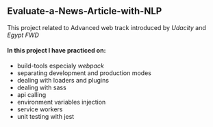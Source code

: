 ## Evaluate-a-News-Article-with-NLP
  This project related to Advanced web track introduced by *Udacity* and *Egypt FWD*
  
#### In this project I have practiced on:
 - build-tools especialy *webpack*
 - separating development and production modes
 - dealing with loaders and plugins
 - dealing with sass
 - api calling
 - environment variables injection
 - service workers  
 - unit testing with jest
